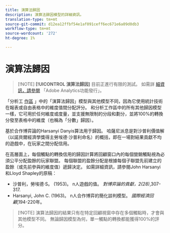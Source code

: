 ```yaml
---
title: 演算法歸因
description: 演算法歸因模型的詳細資訊。
translation-type: tm+mt
source-git-commit: d12ea12ffbf54e1af091ceff6ec671e6a09d0db3
workflow-type: tm+mt
source-wordcount: '272'
ht-degree: 1%

---
```



# 演算法歸因

>[!NOTE] **[!UICONTROL 演算法歸因]** 目前正進行有限的測試。 如需詳 [細資訊，請參閱](/help/landing/an-releases.md) 「Adobe Analytics功能發行」。

「分析工 [作區](models.md) 」中的「演算法歸因」模型與其他模型不同，因為它使用統計技術在報表或自由表格中的維度值間分配評分。 和分析工作區中的所有其他歸因模型一樣，它可用於任何維度或度量，並支援無限制的分段和劃分，並將100%的轉換分發至表格中的維度（也稱為「分數」歸因）。

基於合作博弈論的Harsanyi Danyis算法用于歸因。 哈薩尼派息是對沙普利價值解（以諾貝爾經濟學獎得主勞埃德·沙普利命名）的概括，即在一場對結果貢獻不均的遊戲中，在玩家之間分配信用。

在高層面上，每個觸點的轉換信用的歸因計算將回顧窗口內的每個營銷觸點視為必須公平分配盈餘的玩家聯盟。 每個聯盟的盈餘分配是根據每個子聯盟先前建立的盈餘（或先前參與的維度值）遞歸決定。 如需詳細資訊，請參閱John Harsanyi和Lloyd Shapley的原稿：

* 沙普利，勞埃德·S。 (1953)。 n人遊戲的值。 *對博弈論的貢獻，2(28)*,307-317.
* Harsanyi, John C. (1963)。 n人合作博弈的簡化談判模型。 *國際經濟回顧*,194-220年。

>[!NOTE] 演算法歸因的結果只有在特定回顧視窗中存在多個觸點時，才會與其他模型不同。 無論歸因模型為何，單一觸點的轉換都能獲得100%的評分。
